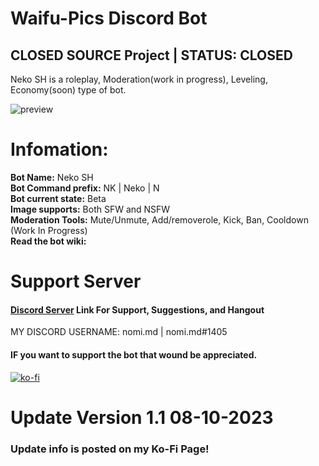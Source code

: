 # Waifu-Pics Discord Bot
**CLOSED SOURCE Project | STATUS: CLOSED**
---
Neko SH is a roleplay, Moderation(work in progress), Leveling, Economy(soon) type of bot.

![preview](https://github.com/Jayy-Dev/Waifu-Pics/blob/main/Preview.png?raw=true)

# Infomation:
**Bot Name:** Neko SH
\
**Bot Command prefix:** NK <command> | Neko <command> | N <command>
\
**Bot current state:** Beta
\
**Image supports:** Both SFW and NSFW
\
**Moderation Tools:** Mute/Unmute, Add/removerole, Kick, Ban, Cooldown (Work In Progress)
\
**Read the bot wiki:**

# Support Server

#### <a href="https://discord.gg/MjjjpgeF3p">Discord Server<a> Link For Support, Suggestions, and Hangout
MY DISCORD USERNAME: nomi.md | nomi.md#1405

#### IF you want to support the bot that wound be appreciated.
[![ko-fi](https://ko-fi.com/img/githubbutton_sm.svg)](https://ko-fi.com/Z8Z5O12IH)

# Update Version 1.1 08-10-2023
### Update info is posted on my Ko-Fi Page!
